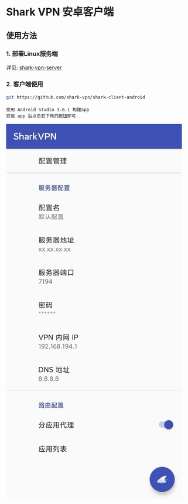 # Shark VPN 安卓客户端

## 使用方法

### 1. 部署Linux服务端

详见: [shark-vpn-server](https://github.com/shark-vpn/shark-vpn-server)


### 2. 客户端使用

```sh
git https://github.com/shark-vpn/shark-client-android

使用 Android Studio 3.6.1 构建app
安装 app 后点击右下角的按钮即可.

```

![shark](shark.jpg)


